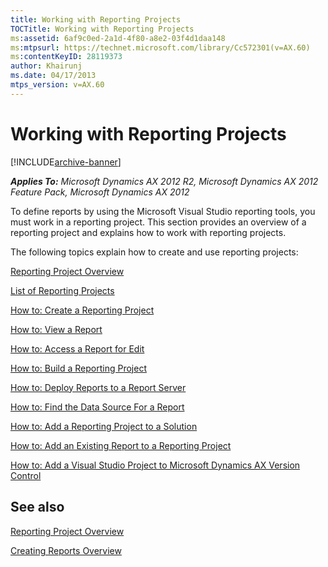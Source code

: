 ```yaml
---
title: Working with Reporting Projects
TOCTitle: Working with Reporting Projects
ms:assetid: 6af9c0ed-2a1d-4f80-a8e2-03f4d1daa148
ms:mtpsurl: https://technet.microsoft.com/library/Cc572301(v=AX.60)
ms:contentKeyID: 28119373
author: Khairunj
ms.date: 04/17/2013
mtps_version: v=AX.60
---
```


# Working with Reporting Projects 


[!INCLUDE[archive-banner](includes/archive-banner.md)]


_**Applies To:** Microsoft Dynamics AX 2012 R2, Microsoft Dynamics AX 2012 Feature Pack, Microsoft Dynamics AX 2012_

To define reports by using the Microsoft Visual Studio reporting tools, you must work in a reporting project. This section provides an overview of a reporting project and explains how to work with reporting projects.

The following topics explain how to create and use reporting projects:

[Reporting Project Overview](reporting-project-overview.md)

[List of Reporting Projects](list-of-reporting-projects.md)

[How to: Create a Reporting Project](how-to-create-a-reporting-project.md)

[How to: View a Report](how-to-view-a-report.md)

[How to: Access a Report for Edit](how-to-access-a-report-for-edit.md)

[How to: Build a Reporting Project](how-to-build-a-reporting-project.md)

[How to: Deploy Reports to a Report Server](how-to-deploy-reports-to-a-report-server.md)

[How to: Find the Data Source For a Report](how-to-find-the-data-source-for-a-report.md)

[How to: Add a Reporting Project to a Solution](how-to-add-a-reporting-project-to-a-solution.md)

[How to: Add an Existing Report to a Reporting Project](how-to-add-an-existing-report-to-a-reporting-project.md)

[How to: Add a Visual Studio Project to Microsoft Dynamics AX Version Control](how-to-add-a-visual-studio-project-to-microsoft-dynamics-ax-version-control.md)

## See also

[Reporting Project Overview](reporting-project-overview.md)

[Creating Reports Overview](creating-reports-overview.md)

